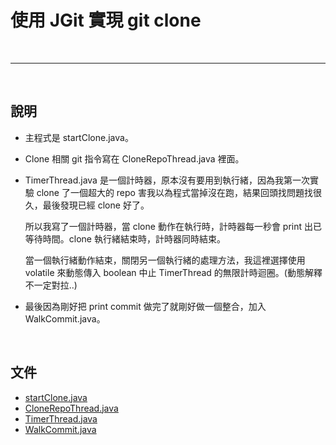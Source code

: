 # 使用 JGit 實現 git clone

<br>

---------------------------------

<br>

## 說明

* 主程式是 startClone.java。

* Clone 相關 git 指令寫在 CloneRepoThread.java 裡面。

* TimerThread.java 是一個計時器，原本沒有要用到執行緒，因為我第一次實驗 clone 了一個超大的 repo 害我以為程式當掉沒在跑，結果回頭找問題找很久，最後發現已經 clone 好了。

    所以我寫了一個計時器，當 clone 動作在執行時，計時器每一秒會 print 出已等待時間。clone 執行緒結束時，計時器同時結束。

    當一個執行緒動作結束，關閉另一個執行緒的處理方法，我這裡選擇使用 volatile 來動態傳入 boolean 中止 TimerThread 的無限計時迴圈。(動態解釋不一定對拉..)

* 最後因為剛好把 print commit 做完了就剛好做一個整合，加入 WalkCommit.java。

<br>

## 文件 

* [startClone.java](./startClone.java)
* [CloneRepoThread.java](./CloneRepoThread.java)
* [TimerThread.java](./TimerThread.java)
* [WalkCommit.java](./WalkCommit.java)